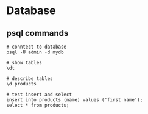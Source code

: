 # Database

## psql commands

```
# conntect to database
psql -U admin -d mydb

# show tables
\dt

# describe tables
\d products

# test insert and select
insert into products (name) values ('first name');
select * from products;
```